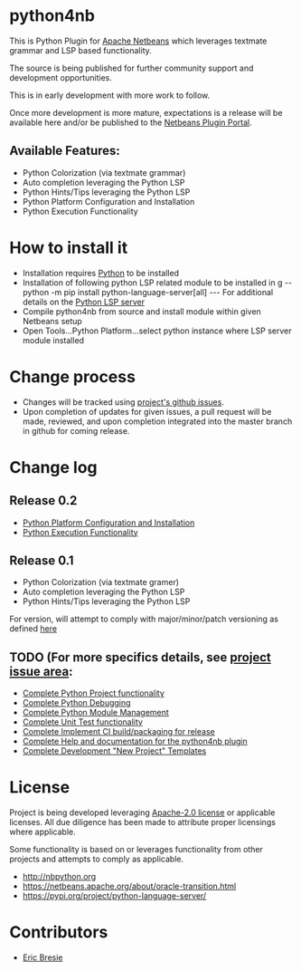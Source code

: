 # python4nb

This is Python Plugin for [Apache Netbeans](https://netbeans.apache.org/) which leverages textmate grammar and LSP based functionality.

The source is being published for further community support and development opportunities.

This is in early development with more work to follow.  

Once more development is more mature, expectations is a release will be available here and/or be published to the [Netbeans Plugin Portal]( https://plugins.netbeans.apache.org/).

## Available Features:
- Python Colorization (via textmate grammar)
- Auto completion leveraging the Python LSP 
- Python Hints/Tips leveraging the Python LSP
- Python Platform Configuration and Installation
- Python Execution Functionality

# How to install it
- Installation requires [Python](https://www.python.org/) to be installed
- Installation of following python LSP related module to be installed in g
-- python -m pip install python-language-server[all]
--- For additional details on the [Python LSP server](https://pypi.org/project/python-language-server/)
- Compile python4nb from source and install module within given Netbeans setup 
- Open Tools...Python Platform...select python instance where LSP server module installed

# Change process
- Changes will be tracked using [project's github issues](https://github.com/ebresie/python4nb/issues).
- Upon completion of updates for given issues, a pull request will be made, reviewed, and upon completion integrated into the master branch in github for coming release.

# Change log
## Release 0.2
- [Python Platform Configuration and Installation](https://github.com/ebresie/python4nb/issues/3)
- [Python Execution Functionality](https://github.com/ebresie/python4nb/issues/4)

## Release 0.1
- Python Colorization (via textmate gramer)
- Auto completion leveraging the Python LSP 
- Python Hints/Tips leveraging the Python LSP

For version, will attempt to comply with major/minor/patch versioning as defined [here](https://semver.org/)

## TODO (For more specifics details, see [project issue area](https://github.com/ebresie/python4nb/issues):
- [Complete Python Project functionality](https://github.com/ebresie/python4nb/issues/8)
- [Complete Python Debugging](https://github.com/ebresie/python4nb/issues/5)
- [Complete Python Module Management](https://github.com/ebresie/python4nb/issues/6)
- [Complete Unit Test functionality](https://github.com/ebresie/python4nb/issues/7)
- [Complete Implement CI build/packaging for release](https://github.com/ebresie/python4nb/issues/9)
- [Complete Help and documentation for the python4nb plugin](https://github.com/ebresie/python4nb/issues/10)
- [Complete Development "New Project" Templates](https://github.com/ebresie/python4nb/issues/11)

# License
Project is being developed leveraging [Apache-2.0 license]( https://github.com/ebresie/python4nb/blob/main/LICENSE ) or applicable licenses.
All due diligence has been made to attribute proper licensings where applicable.

Some functionality is based on or leverages functionality from other projects and attempts to comply as applicable.   
- http://nbpython.org
- https://netbeans.apache.org/about/oracle-transition.html
- https://pypi.org/project/python-language-server/

# Contributors
- [Eric Bresie](https://github.com/ebresie)

